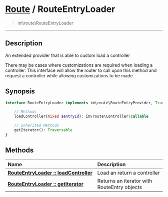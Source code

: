 # [Route](route.md) / RouteEntryLoader
 > im\route\RouteEntryLoader
____

## Description
An extended provider that is able to custom load a controller

There may be cases where customizations are required when loading
a controller. This interface will allow the router to call upon
this method and request a controller while allowing customizations
to be made.

## Synopsis
```php
interface RouteEntryLoader implements im\route\RouteEntryProvider, Traversable, IteratorAggregate {

    // Methods
    loadController(mixed $entryId): im\route\Controller|callable

    // Inherited Methods
    getIterator(): Traversable
}
```

## Methods
| Name | Description |
| :--- | :---------- |
| [__RouteEntryLoader&nbsp;::&nbsp;loadController__](route-RouteEntryLoader-loadController.md) | Load an return a controller |
| [__RouteEntryLoader&nbsp;::&nbsp;getIterator__](route-RouteEntryLoader-getIterator.md) | Returns an iterator with RouteEntry objects |
